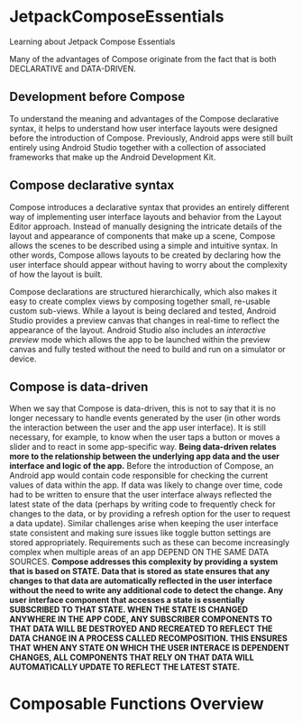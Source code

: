 # JetpackComposeEssentials
Learning about Jetpack Compose Essentials


Many of the advantages of Compose originate from the fact that is both DECLARATIVE and DATA-DRIVEN. 

## Development before Compose
To understand the meaning and advantages of the Compose declarative syntax, it helps to understand how user interface layouts were designed before the introduction of Compose. Previously, Android apps were still built entirely using Android Studio together with a collection of associated frameworks that make up the Android Development Kit. 

## Compose declarative syntax
Compose introduces a declarative syntax that provides an entirely different way of implementing user interface layouts and behavior from the Layout Editor approach. Instead of manually designing the intricate details of the layout and appearance of components that make up a scene, Compose allows the scenes to be described using a simple and intuitive syntax. In other words, Compose allows layouts to be created by declaring how the user interface should appear without having to worry about the complexity of how the layout is built. 

Compose declarations are structured hierarchically, which also makes it easy to create complex views by composing together small, re-usable custom sub-views. While a layout is being declared and tested, Android Studio provides a preview canvas that changes in real-time to reflect the appearance of the layout. Android Studio also includes an _interactive preview_ mode which allows the app to be launched within the preview canvas and fully tested without the need to build and run on a simulator or device. 

## Compose is data-driven
When we say that Compose is data-driven, this is not to say that it is no longer necessary to handle events generated by the user (in other words the interaction between the user and the app user interface). It is still necessary, for example, to know when the user taps a button or moves a slider and to react in some app-specific way.
**Being data-driven relates more to the relationship between the underlying app data and the user interface and logic of the app.** Before the introduction of Compose, an Android app would contain code responsible for checking the current values of data within the app. If data was likely to change over time, code had to be written to ensure that the user interface always reflected the latest state of the data (perhaps by writing code to frequently check for changes to the data, or by providing a refresh option for the user to request a data update). Similar challenges arise when keeping the user interface state consistent and making sure issues like toggle button settings are stored appropriately. Requirements such as these can become increasingly complex when multiple areas of an app DEPEND ON THE SAME DATA SOURCES. 
**Compose addresses this complexity by providing a system that is based on STATE. Data that is stored as state ensures that any changes to that data are automatically reflected in the user interface without the need to write any additional code to detect the change. Any user interface component that accesses a state is essentially SUBSCRIBED TO THAT STATE. WHEN THE STATE IS CHANGED ANYWHERE IN THE APP CODE, ANY SUBSCRIBER COMPONENTS TO THAT DATA WILL BE DESTROYED AND RECREATED TO REFLECT THE DATA CHANGE IN A PROCESS CALLED RECOMPOSITION. THIS ENSURES THAT WHEN ANY STATE ON WHICH THE USER INTERACE IS DEPENDENT CHANGES, ALL COMPONENTS THAT RELY ON THAT DATA WILL AUTOMATICALLY UPDATE TO REFLECT THE LATEST STATE.**

# Composable Functions Overview

